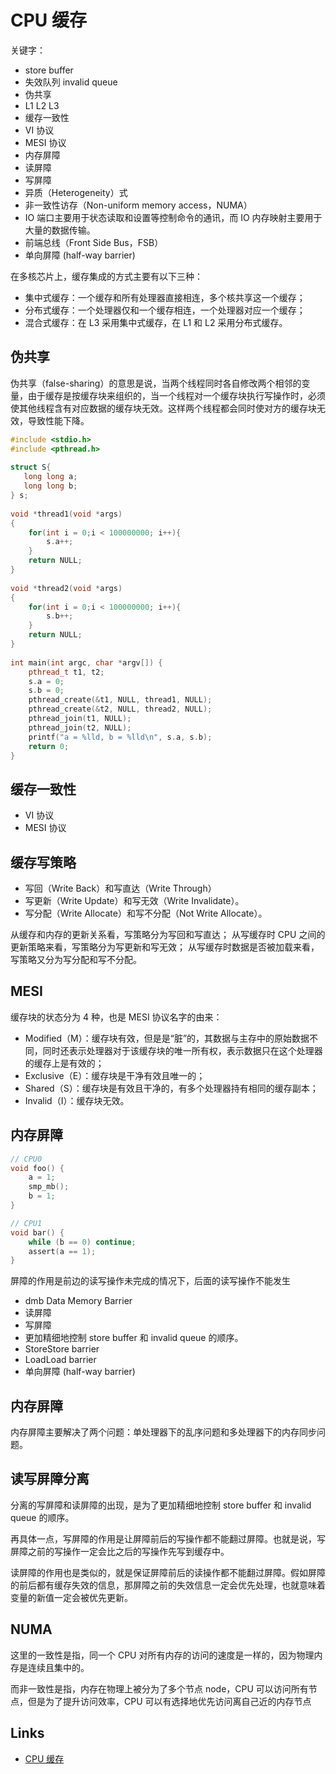 # CPU 缓存

关键字：

- store buffer
- 失效队列 invalid queue
- 伪共享
- L1 L2 L3
- 缓存一致性
- VI 协议
- MESI 协议
- 内存屏障
- 读屏障
- 写屏障
- 异质（Heterogeneity）式
- 非一致性访存（Non-uniform memory access，NUMA）
- IO 端口主要用于状态读取和设置等控制命令的通讯，而 IO 内存映射主要用于大量的数据传输。
- 前端总线（Front Side Bus，FSB）
- 单向屏障 (half-way barrier)

在多核芯片上，缓存集成的方式主要有以下三种：

- 集中式缓存：一个缓存和所有处理器直接相连，多个核共享这一个缓存；
- 分布式缓存：一个处理器仅和一个缓存相连，一个处理器对应一个缓存；
- 混合式缓存：在 L3 采用集中式缓存，在 L1 和 L2 采用分布式缓存。

## 伪共享

伪共享（false-sharing）的意思是说，当两个线程同时各自修改两个相邻的变量，由于缓存是按缓存块来组织的，当一个线程对一个缓存块执行写操作时，必须使其他线程含有对应数据的缓存块无效。这样两个线程都会同时使对方的缓存块无效，导致性能下降。

```c++
#include <stdio.h>
#include <pthread.h>
 
struct S{
   long long a;
   long long b;
} s;
 
void *thread1(void *args)
{
    for(int i = 0;i < 100000000; i++){
        s.a++;
    }
    return NULL;
}
 
void *thread2(void *args)
{
    for(int i = 0;i < 100000000; i++){
        s.b++;
    }
    return NULL;
}
 
int main(int argc, char *argv[]) {
    pthread_t t1, t2;
    s.a = 0;
    s.b = 0;
    pthread_create(&t1, NULL, thread1, NULL);
    pthread_create(&t2, NULL, thread2, NULL);
    pthread_join(t1, NULL);
    pthread_join(t2, NULL);
    printf("a = %lld, b = %lld\n", s.a, s.b);
    return 0;
}
```

## 缓存一致性

- VI 协议
- MESI 协议

## 缓存写策略

- 写回（Write Back）和写直达（Write Through）
- 写更新（Write Update）和写无效（Write Invalidate）。
- 写分配（Write Allocate）和写不分配（Not Write Allocate）。

从缓存和内存的更新关系看，写策略分为写回和写直达；
从写缓存时 CPU 之间的更新策略来看，写策略分为写更新和写无效；
从写缓存时数据是否被加载来看，写策略又分为写分配和写不分配。

## MESI

缓存块的状态分为 4 种，也是 MESI 协议名字的由来：

- Modified（M）：缓存块有效，但是是“脏”的，其数据与主存中的原始数据不同，同时还表示处理器对于该缓存块的唯一所有权，表示数据只在这个处理器的缓存上是有效的；
- Exclusive（E）：缓存块是干净有效且唯一的；
- Shared（S）：缓存块是有效且干净的，有多个处理器持有相同的缓存副本；
- Invalid（I）：缓存块无效。

## 内存屏障

```c
// CPU0
void foo() {
    a = 1;
    smp_mb();
    b = 1;
}

// CPU1
void bar() {
    while (b == 0) continue;
    assert(a == 1);
}
```

屏障的作用是前边的读写操作未完成的情况下，后面的读写操作不能发生

- dmb Data Memory Barrier
- 读屏障
- 写屏障
- 更加精细地控制 store buffer 和 invalid queue 的顺序。
- StoreStore barrier
- LoadLoad barrier
- 单向屏障 (half-way barrier)

## 内存屏障

内存屏障主要解决了两个问题：单处理器下的乱序问题和多处理器下的内存同步问题。

## 读写屏障分离

分离的写屏障和读屏障的出现，是为了更加精细地控制 store buffer 和 invalid queue 的顺序。

再具体一点，写屏障的作用是让屏障前后的写操作都不能翻过屏障。也就是说，写屏障之前的写操作一定会比之后的写操作先写到缓存中。

读屏障的作用也是类似的，就是保证屏障前后的读操作都不能翻过屏障。假如屏障的前后都有缓存失效的信息，那屏障之前的失效信息一定会优先处理，也就意味着变量的新值一定会被优先更新。

## NUMA

这里的一致性是指，同一个 CPU 对所有内存的访问的速度是一样的，因为物理内存是连续且集中的。

而非一致性是指，内存在物理上被分为了多个节点 node，CPU 可以访问所有节点，但是为了提升访问效率，CPU 可以有选择地优先访问离自己近的内存节点

## Links

- [CPU 缓存](https://mp.weixin.qq.com/s/GtzSAblSTxHgi_t89mCqjQ)